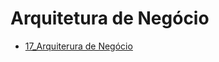 # Arquitetura de Negócio

- [17_Arquiterura de Negócio](https://github.com/rnataoliveira/OPE/blob/master/Arquivos/17%20-%20Arquitetura%20de%20Neg%C3%B3cio.pdf)